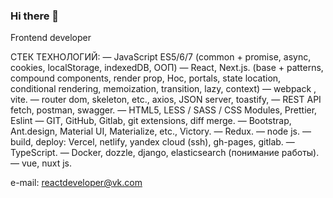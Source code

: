 ### Hi there 👋

Frontend developer

СТЕК ТЕХНОЛОГИЙ:
— JavaScript ES5/6/7 (common + promise, async, cookies,  localStorage, indexedDB, ООП)
— React, Next.js. (base + patterns, compound components, render prop, Hoc, portals, state location, conditional rendering, memoization, transition, lazy, context)
— webpack , vite.
— router dom, skeleton, etc., axios, JSON server, toastify, 
— REST API fetch, postman, swagger.
— HTML5, LESS / SASS / CSS Modules, Prettier, Eslint
— GIT, GitHub, Gitlab, git extensions, diff merge.
— Bootstrap, Ant.design, Material UI, Materialize, etc., Victory.
— Redux.
— node js.
— build, deploy: Vercel, netlify, yandex cloud (ssh), gh-pages, gitlab.
— TypeScript.
— Docker, dozzle, django, elasticsearch (понимание работы).
— vue, nuxt js.

e-mail: reactdeveloper@vk.com

## 

